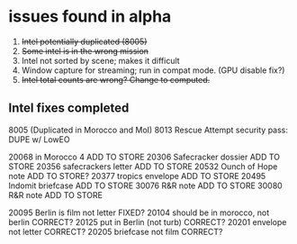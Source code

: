 # issues found in alpha

1. ~~Intel potentially duplicated (8005)~~
2. ~~Some intel is in the wrong mission~~
3. Intel not sorted by scene; makes it difficult
4. Window capture for streaming; run in compat mode. (GPU disable fix?)
5. ~~Intel total counts are wrong? Change to computed.~~

## Intel fixes completed
8005 (Duplicated in Morocco and MoI)
8013 Rescue Attempt security pass: DUPE w/ LowEO

20068 in Morocco 4 ADD TO STORE
20306 Safecracker dossier ADD TO STORE
20356 safecrackers letter ADD TO STORE
20532 Ounch of Hope note ADD TO STORE?
20377 tropics envelope ADD TO STORE
20495 Indomit briefcase ADD TO STORE
30076 R&R note ADD TO STORE
30080 R&R note ADD TO STORE

20095 Berlin is film not letter FIXED?
20104 should be in morocco, not berlin CORRECT?
20125 put in Berlin (not turb) CORRECT?
20201 envelope not letter CORRECT?
20205 briefcase not film CORRECT?

